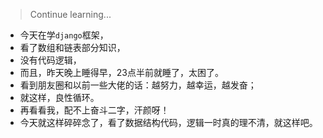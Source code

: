 > Continue learning...

* 今天在学`django`框架，
* 看了数组和链表部分知识，
* 没有代码逻辑，
* 而且，昨天晚上睡得早，23点半前就睡了，太困了。
* 看到朋友圈和以前一些大佬的话：越努力，越幸运，越发奋；
* 就这样，良性循环。
* 再看看我，配不上奋斗二字，汗颜呀！
* 今天就这样碎碎念了，看了数据结构代码，逻辑一时真的理不清，就这样吧。